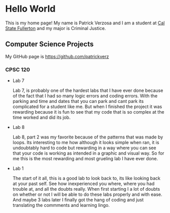 # Hello World

This is my home page! My name is Patrick Verzosa and I am a student at [Cal State Fullerton](http://www.fullerton.edu/) and my major is Criminal Justice.

## Computer Science Projects

My GitHub page is https://github.com/patrickverz

### CPSC 120

* Lab 7

    Lab 7, is probably one of the hardest labs that I have ever done because
    of the fact that I had so many logic errors and coding errors. With the 
    parking and time and dates that you can park and cant park its 
    complicated for a student like me. But when I finished the project it 
    was rewarding because it is fun to see that my code that is so complex 
    at the time worked and did its job.

* Lab 8

    Lab 8, part 2 was my favorite because of the patterns that was made by 
    loops. Its interesting to me how although it looks simple when ran, it
    is undoubtably hard to code but rewarding in a way where you can see 
    that your code is working as intended in a graphic and visual way. So
    for me this is the most rewarding and most grueling lab I have ever
    done.
    
* Lab 1 

    The start of it all, this is a good lab to look back to, its like 
    looking back at your past self. See how inexperienced you where, where
    you had trouble at, and all the doubts really. When first starting I 
    a lot of doubts on whether or not I will be able to do these labs 
    properly and with ease. And maybe 3 labs later I finally got the hang
    of coding and just translating the commments and learning lingo.
